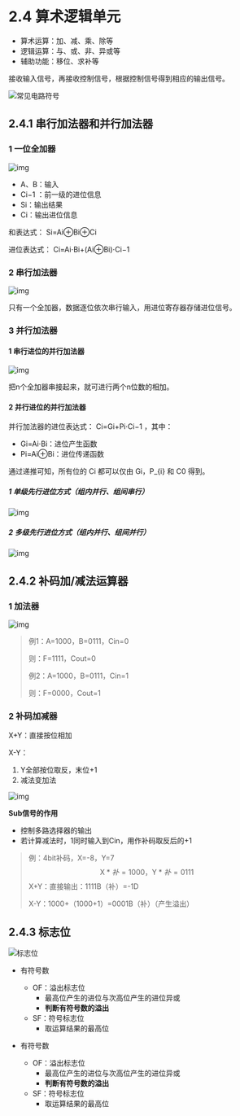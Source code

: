 # 2.4 算术逻辑单元

- 算术运算：加、减、乘、除等
- 逻辑运算：与、或、非、异或等
- 辅助功能：移位、求补等

接收输入信号，再接收控制信号，根据控制信号得到相应的输出信号。

![常见电路符号](https://github.com/Aye10032/ComputerOrganizationNote/raw/main/.gitbook/assets/%E7%94%B5%E8%B7%AF%E7%AC%A6%E5%8F%B7.png)

## 2.4.1 串行加法器和并行加法器

### 1 一位全加器

![img](https://github.com/Aye10032/ComputerOrganizationNote/raw/main/.gitbook/assets/%E4%B8%80%E4%BD%8D%E5%85%A8%E5%8A%A0%E5%99%A8.png)

- A、B：输入
- Ci−1 ：前一级的进位信息
- Si：输出结果
- Ci：输出进位信息

和表达式： Si=Ai⊕Bi⊕Ci

进位表达式： Ci=Ai⋅Bi+(Ai⊕Bi)⋅Ci−1

### 2 串行加法器

![img](https://github.com/Aye10032/ComputerOrganizationNote/raw/main/.gitbook/assets/%E4%B8%B2%E8%A1%8C%E5%8A%A0%E6%B3%95%E5%99%A8.png)

只有一个全加器，数据逐位依次串行输入，用进位寄存器存储进位信号。

### 3 并行加法器

#### 1 串行进位的并行加法器

![img](https://github.com/Aye10032/ComputerOrganizationNote/raw/main/.gitbook/assets/%E5%B9%B6%E8%A1%8C%E5%8A%A0%E6%B3%95%E5%99%A8.png)

把n个全加器串接起来，就可进行两个n位数的相加。

#### 2 并行进位的并行加法器

并行加法器的进位表达式： Ci=Gi+Pi·Ci−1 ，其中：

- Gi=Ai⋅Bi：进位产生函数
- Pi=Ai⊕Bi：进位传递函数

通过递推可知，所有位的 Ci 都可以仅由 Gi，P_{i} 和 C0 得到。

##### 1 单级先行进位方式（组内并行、组间串行）

![img](https://github.com/Aye10032/ComputerOrganizationNote/raw/main/.gitbook/assets/%E5%B9%B6%E8%A1%8C%E5%8A%A0%E6%B3%95%E5%99%A81.png)

##### 2 多级先行进位方式（组内并行、组间并行）

![img](https://github.com/Aye10032/ComputerOrganizationNote/raw/main/.gitbook/assets/%E5%B9%B6%E8%A1%8C%E5%8A%A0%E6%B3%95%E5%99%A82.png)

## 2.4.2 补码加/减法运算器

### 1 加法器

![img](https://github.com/Aye10032/ComputerOrganizationNote/raw/main/.gitbook/assets/%E5%8A%A0%E6%B3%95%E5%99%A8%E5%8E%9F%E7%90%86.png)

> 例1：A=1000，B=0111，Cin=0
>
> 则：F=1111，Cout=0
>
> 例2：A=1000，B=0111，Cin=1
>
> 则：F=0000，Cout=1

### 2 补码加减器

X+Y：直接按位相加

X-Y：

1. Y全部按位取反，末位+1
2. 减法变加法

![img](https://github.com/Aye10032/ComputerOrganizationNote/raw/main/.gitbook/assets/%E8%A1%A5%E7%A0%81%E5%8A%A0%E5%87%8F%E5%99%A8.png)

**Sub信号的作用**

- 控制多路选择器的输出
- 若计算减法时，1同时输入到Cin，用作补码取反后的+1

> 例：4bit补码，X=-8，Y=7
> $$
> \text{X}*{补} = 1000 ， \text{Y}*{补} = 0111
> $$
> X+Y：直接输出：1111B（补）=-1D
>
> X-Y：1000+（1000+1）=0001B（补）（产生溢出）

## 2.4.3 标志位

![标志位](https://github.com/Aye10032/ComputerOrganizationNote/raw/main/.gitbook/assets/%E6%A0%87%E5%BF%97%E4%BD%8D.png)

- 有符号数
  - OF：溢出标志位
    - 最高位产生的进位与次高位产生的进位异或
    - **判断有符号数的溢出**
  - SF：符号标志位
    - 取运算结果的最高位

- 有符号数
  - OF：溢出标志位
    - 最高位产生的进位与次高位产生的进位异或
    - **判断有符号数的溢出**
  - SF：符号标志位
    - 取运算结果的最高位

